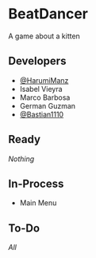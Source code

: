# BeatDancer
A game about a kitten
## Developers 
- [@HarumiManz](https://github.com/HarumiManz)
- Isabel Vieyra
- Marco Barbosa
- German Guzman
- [@Bastian1110](https://github.com/Bastian1110)
## Ready 
_Nothing_
## In-Process
- Main Menu
## To-Do
_All_
